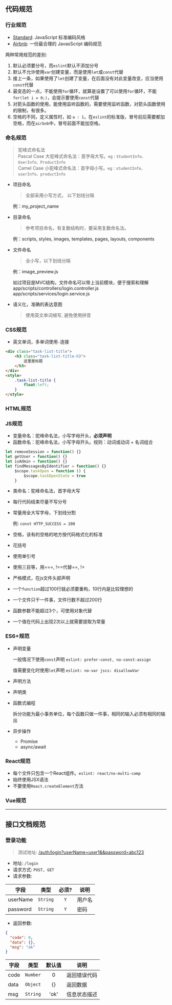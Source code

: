 ## 代码规范

### 行业规范

- [Standard](https://github.com/airbnb/javascript): JavaScript 标准编码风格
- [Airbnb](https://github.com/airbnb/javascript): 一份最合理的 JavasScript 编码规范

两种常用规范的差别:
1. 默认必须要分号，而`eslint`默认不添加分号
2. 默认不允许使用`var`创建变量，而是使用`let`或`const`代替
3. 接上一条，如果使用了`let`创建了变量，在后面没有对此变量改变，应当使用`const`代替
4. 最变态的一点，不能使用`for`循环，就算是设置了可以使用`for`循环，不能`for(let i = 0;)`，会提示要使用`const`代替
5. 对箭头函数的使用，能使用监听函数的，需要使用监听函数，对箭头函数使用的限制，有很多。
6. 空格的不同，定义属性时，如 `a : 1`，在`eslint`的标准版，冒号前后需要都加空格，而在`airbnb`中，冒号前面不能加空格。

### 命名规范

> 驼峰式命名法  
> Pascal Case 大驼峰式命名法：首字母大写。`eg：StudentInfo、UserInfo、ProductInfo`  
> Camel Case 小驼峰式命名法：首字母小写。`eg：studentInfo、userInfo、productInfo`

- 项目命名
  > 全部采用小写方式， 以下划线分隔

  例：my_project_name

- 目录命名
  > 参考项目命名，有复数结构时，要采用复数命名法。

  例：scripts, styles, images, templates, pages, layouts, components

- 文件命名
  > 全小写，以下划线分隔

  例：image_preview.js

  如过项目是MVC结构，文件命名可以带上当前模块，便于搜索和理解  
  app/scripts/controllers/login.controller.js  
  app/scripts/services/login.service.js

- 语义化，准确的表达意图
  > 使用英文单词缩写, 避免使用拼音

### CSS规范

- 英文单词，多单词使用`-`连接

```html
<div class="task-list-title">
    <h3 class="task-list-title-h3">
        这里是标题
    </h3>
</div>
<style>
    .task-list-title {
        float:left;
    }
</style>
```

### HTML规范

### JS规范

- 变量命名：驼峰命名法，小写字母开头，**必须声明**
- 函数命名：驼峰命名法，小写字母开头。规则：动词或动词 + 名词组合

```js
let removeSession = function() {}
let getUser = function() {}
let isAdmin = function() {}
let findMessagesByIdentifier = function() {}
    $scope.taskOpen = function () {
        $scope.taskOpenState = true
    }
```

- 类命名：驼峰命名法，首字母大写
- 每行代码结束尽量不写分号
- 常量用全大写字母，下划线分割
  
  例: `const HTTP_SUCCESS = 200`

- 空格，该有的空格的地方按代码格式化的标准
- 花括号
- 使用单引号
- 使用三目等，用===, !==代替==, !=
- 严格模式，在js文件头部声明
- 一个`function`超过100行就必须要重构，10行内是比较理想的
- 一个文件只干一件事，文件行数不超过200行
- 函数参数不能超过3个，可使用对象代替
- 一个值在代码上出现2次以上就需要提取为常量

### ES6+规范

- 声明变量
  
	一般情况下使用`const`声明 `eslint: prefer-const, no-const-assign`
  
  值需要变化时使用`let`声明 `eslint: no-var jscs: disallowVar`

- 声明方法
- 声明类
- 函数式编程
  
  拆分功能为最小事务单位，每个函数只做一件事，相同的输入必须有相同的输出

- 异步操作
	- Promise
	- async/await

### React规范

- 每个文件只包含一个React组件。`eslint: react/no-multi-comp`
- 始终使用JSX语法
- 不要使用`React.createElement`方法

### Vue规范

---

## 接口文档规范

### 登录功能 <!-- {docsify-ignore} -->

> 测试地址: [/auth/login?userName=user1&&password=abc123](/auth/login?userName=user1&&password=abc123)

- 地址: `/login`
- 请求方式: `POST, GET`
- 请求参数:

| 字段     | 类型     | 必须? | 说明   |
|----------|----------|:-----:|--------|
| userName | `String` | `Y`   | 用户名 |
| password | `String` | `Y`   | 密码   |

- 返回参数:

```json
{
  "code": 0,
  "data": {},
  "msg": "ok"
}
```

| 字段 | 类型     | 默认值 | 说明         |
|------|----------|:------:|--------------|
| code | `Number` | 0      | 返回错误代码 |
| data | `Object` | {}     | 返回数据     |
| msg  | `String` | 'ok'   | 信息状态描述 |